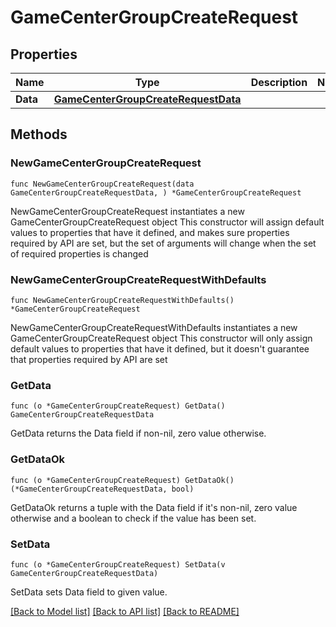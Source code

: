 # GameCenterGroupCreateRequest

## Properties

Name | Type | Description | Notes
------------ | ------------- | ------------- | -------------
**Data** | [**GameCenterGroupCreateRequestData**](GameCenterGroupCreateRequestData.md) |  | 

## Methods

### NewGameCenterGroupCreateRequest

`func NewGameCenterGroupCreateRequest(data GameCenterGroupCreateRequestData, ) *GameCenterGroupCreateRequest`

NewGameCenterGroupCreateRequest instantiates a new GameCenterGroupCreateRequest object
This constructor will assign default values to properties that have it defined,
and makes sure properties required by API are set, but the set of arguments
will change when the set of required properties is changed

### NewGameCenterGroupCreateRequestWithDefaults

`func NewGameCenterGroupCreateRequestWithDefaults() *GameCenterGroupCreateRequest`

NewGameCenterGroupCreateRequestWithDefaults instantiates a new GameCenterGroupCreateRequest object
This constructor will only assign default values to properties that have it defined,
but it doesn't guarantee that properties required by API are set

### GetData

`func (o *GameCenterGroupCreateRequest) GetData() GameCenterGroupCreateRequestData`

GetData returns the Data field if non-nil, zero value otherwise.

### GetDataOk

`func (o *GameCenterGroupCreateRequest) GetDataOk() (*GameCenterGroupCreateRequestData, bool)`

GetDataOk returns a tuple with the Data field if it's non-nil, zero value otherwise
and a boolean to check if the value has been set.

### SetData

`func (o *GameCenterGroupCreateRequest) SetData(v GameCenterGroupCreateRequestData)`

SetData sets Data field to given value.



[[Back to Model list]](../README.md#documentation-for-models) [[Back to API list]](../README.md#documentation-for-api-endpoints) [[Back to README]](../README.md)


